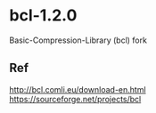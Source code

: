 # bcl-1.2.0
Basic-Compression-Library (bcl) fork

## Ref  
http://bcl.comli.eu/download-en.html  
https://sourceforge.net/projects/bcl  
